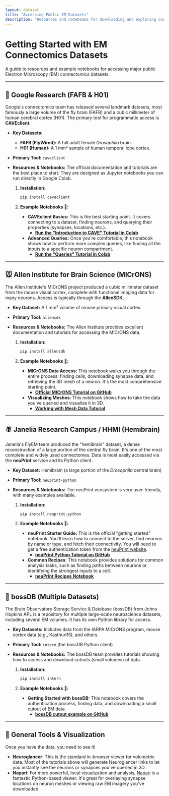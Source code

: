 ```yaml
---
layout: dataset
title: "Accessing Public EM Datasets"
description: "Resources and notebooks for downloading and exploring connectomics data."
---
```


<div class="main-content">

# Getting Started with EM Connectomics Datasets

A guide to resources and example notebooks for accessing major public Electron Microscopy (EM) connectomics datasets.

---

## 🧠 Google Research (FAFB & H01)

Google's connectomics team has released several landmark datasets, most famously a large volume of the fly brain (FAFB) and a cubic millimeter of human cerebral cortex (H01). The primary tool for programmatic access is **CAVEclient**.

* **Key Datasets:**
    * **FAFB (FlyWired):** A full adult female *Drosophila* brain.
    * **H01 (Human):** A 1 mm³ sample of human temporal lobe cortex.
* **Primary Tool:** `caveclient`
* **Resources & Notebooks:** The official documentation and tutorials are the best place to start. They are designed as Jupyter notebooks you can run directly in Google Colab.

    1.  **Installation:**
        ```bash
        pip install caveclient
        ```

    2.  **Example Notebooks 📓:**
        * **CAVEclient Basics:** This is the best starting point. It covers connecting to a dataset, finding neurons, and querying their properties (synapses, locations, etc.).
            * [**Run the "Introduction to CAVE" Tutorial in Colab**](https://colab.research.google.com/github/seung-lab/PyChunkedGraph/blob/master/notebooks/Introduction%20to%20CAVE.ipynb)
        * **Advanced Queries:** Once you're comfortable, this notebook shows how to perform more complex queries, like finding all the inputs to a specific neuron compartment.
            * [**Run the "Queries" Tutorial in Colab**](https://colab.research.google.com/github/seung-lab/PyChunkedGraph/blob/master/notebooks/Queries.ipynb)

---

## 🐭 Allen Institute for Brain Science (MICrONS)

The Allen Institute's MICrONS project produced a cubic millimeter dataset from the mouse visual cortex, complete with functional imaging data for many neurons. Access is typically through the **AllenSDK**.

* **Key Dataset:** A 1 mm³ volume of mouse primary visual cortex.
* **Primary Tool:** `allensdk`
* **Resources & Notebooks:** The Allen Institute provides excellent documentation and tutorials for accessing the MICrONS data.

    1.  **Installation:**
        ```bash
        pip install allensdk
        ```

    2.  **Example Notebooks 📓:**
        * **MICrONS Data Access:** This notebook walks you through the entire process: finding cells, downloading synapse data, and retrieving the 3D mesh of a neuron. It's the most comprehensive starting point.
            * [**Official MICrONS Tutorial on GitHub**](https://github.com/AllenInstitute/MicronsBinder/blob/main/notebooks/intro_to_microns_data.ipynb)
        * **Visualizing Meshes:** This notebook shows how to take the data you've queried and visualize it in 3D.
            * [**Working with Mesh Data Tutorial**](https://github.com/AllenInstitute/MicronsBinder/blob/main/notebooks/meshing.ipynb)

---

## 🪰 Janelia Research Campus / HHMI (Hemibrain)

Janelia's FlyEM team produced the "hemibrain" dataset, a dense reconstruction of a large portion of the central fly brain. It's one of the most complete and widely used connectomes. Data is most easily accessed via the **neuPrint** service and its Python client.

* **Key Dataset:** Hemibrain (a large portion of the *Drosophila* central brain)
* **Primary Tool:** `neuprint-python`
* **Resources & Notebooks:** The neuPrint ecosystem is very user-friendly, with many examples available.

    1.  **Installation:**
        ```bash
        pip install neuprint-python
        ```

    2.  **Example Notebooks 📓:**
        * **neuPrint Starter Guide:** This is the official "getting started" notebook. You'll learn how to connect to the server, find neurons by name or type, and fetch their connectivity. You will need to get a free authentication token from the [neuPrint website](https://neuprint.janelia.org/).
            * [**neuPrint Python Tutorial on GitHub**](https://github.com/connectome-neuprint/neuprint-python/blob/master/notebooks/Neuprint_Tutorial.ipynb)
        * **Common Recipes:** This notebook provides solutions for common analysis tasks, such as finding paths between neurons or identifying the strongest inputs to a cell.
            * [**neuPrint Recipes Notebook**](https://github.com/connectome-neuprint/neuprint-python/blob/master/notebooks/Neuprint_Recipes.ipynb)

---

## 💾 bossDB (Multiple Datasets)

The Brain Observatory Storage Service & Database (bossDB) from Johns Hopkins APL is a repository for multiple large-scale neuroscience datasets, including several EM volumes. It has its own Python library for access.

* **Key Datasets:** Includes data from the IARPA MICrONS program, mouse cortex data (e.g., Kasthuri15), and others.
* **Primary Tool:** `intern` (the bossDB Python client)
* **Resources & Notebooks:** The bossDB team provides tutorials showing how to access and download cutouts (small volumes) of data.

    1.  **Installation:**
        ```bash
        pip install intern
        ```

    2.  **Example Notebooks 📓:**
        * **Getting Started with bossDB:** This notebook covers the authentication process, finding data, and downloading a small cutout of EM data.
            * [**bossDB cutout example on GitHub**](https://github.com/jhuapl-boss/intern/blob/master/notebooks/Boss_cutout_example.ipynb)

---

## 🚀 General Tools & Visualization

Once you have the data, you need to see it!

* **Neuroglancer:** This is the standard in-browser viewer for volumetric data. Most of the tutorials above will generate Neuroglancer links to let you instantly see the neurons or synapses you've queried in 3D.
* **Napari:** For more powerful, local visualization and analysis, [Napari](https://napari.org/) is a fantastic Python-based viewer. It's great for overlaying synapse locations on neuron meshes or viewing raw EM imagery you've downloaded.

</div>
